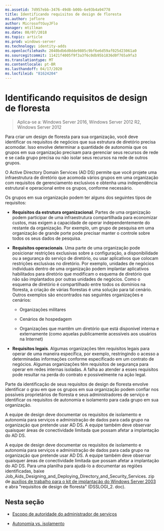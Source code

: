 ```yaml
---
ms.assetid: 7d957ebb-3476-49d8-b00b-6e93b4a94778
title: Identificando requisitos de design de floresta
ms.author: joflore
author: MicrosoftGuyJFlo
manager: mtillman
ms.date: 08/07/2018
ms.topic: article
ms.prod: windows-server
ms.technology: identity-adds
ms.openlocfilehash: 2040bdb6d0dde9805c9bf6e6d59af025d23061a0
ms.sourcegitcommit: 11421f4005f9f3a3f6c0db95b1836d0f765a9fa3
ms.translationtype: MT
ms.contentlocale: pt-BR
ms.lasthandoff: 04/17/2020
ms.locfileid: "81624204"
---
```

# <a name="identifying-forest-design-requirements"></a>Identificando requisitos de design de floresta

> Aplica-se a: Windows Server 2016, Windows Server 2012 R2, Windows Server 2012

Para criar um design de floresta para sua organização, você deve identificar os requisitos de negócios que sua estrutura de diretório precisa acomodar. Isso envolve determinar a quantidade de autonomia que os grupos em sua organização precisam para gerenciar seus recursos de rede e se cada grupo precisa ou não isolar seus recursos na rede de outros grupos.

O Active Directory Domain Services (AD DS) permite que você projete uma infraestrutura de diretório que acomoda vários grupos em uma organização com requisitos de gerenciamento exclusivos e obtenha uma independência estrutural e operacional entre os grupos, conforme necessário.

Os grupos em sua organização podem ter alguns dos seguintes tipos de requisitos:

- **Requisitos da estrutura organizacional**. Partes de uma organização podem participar de uma infraestrutura compartilhada para economizar custos, mas exigem a capacidade de operar independentemente do restante da organização. Por exemplo, um grupo de pesquisa em uma organização de grande porte pode precisar manter o controle sobre todos os seus dados de pesquisa.

- **Requisitos operacionais**. Uma parte de uma organização pode posicionar restrições exclusivas sobre a configuração, a disponibilidade ou a segurança do serviço de diretório, ou usar aplicativos que colocam restrições exclusivas no diretório. Por exemplo, unidades de negócios individuais dentro de uma organização podem implantar aplicativos habilitados para diretório que modificam o esquema de diretório que não são implantados por outras unidades de negócios. Como o esquema de diretório é compartilhado entre todos os domínios na floresta, a criação de várias florestas é uma solução para tal cenário. Outros exemplos são encontrados nas seguintes organizações e cenários:

    - Organizações militares

    - Cenários de hospedagem

    - Organizações que mantêm um diretório que está disponível interna e externamente (como aquelas publicamente acessíveis aos usuários na Internet)

- **Requisitos legais**. Algumas organizações têm requisitos legais para operar de uma maneira específica, por exemplo, restringindo o acesso a determinadas informações conforme especificado em um contrato de negócios. Algumas organizações têm requisitos de segurança para operar em redes internas isoladas. A falha ao atender a esses requisitos pode resultar na perda do contrato e possivelmente na ação legal.

Parte da identificação de seus requisitos de design de floresta envolve identificar o grau em que os grupos em sua organização podem confiar nos possíveis proprietários de floresta e seus administradores de serviço e identificar os requisitos de autonomia e isolamento para cada grupo em sua organização.

A equipe de design deve documentar os requisitos de isolamento e autonomia para serviços e administração de dados para cada grupo na organização que pretende usar AD DS. A equipe também deve observar quaisquer áreas de conectividade limitada que possam afetar a implantação do AD DS.

A equipe de design deve documentar os requisitos de isolamento e autonomia para serviços e administração de dados para cada grupo na organização que pretende usar AD DS. A equipe também deve observar quaisquer áreas de conectividade limitada que possam afetar a implantação do AD DS. Para uma planilha para ajudá-lo a documentar as regiões identificadas, baixe Job_Aids_Designing_and_Deploying_Directory_and_Security_Services. zip de [auxílios de trabalho para o kit de implantação do Windows Server 2003](https://microsoft.com/download/details.aspx?id=9608) e abra "requisitos de design de floresta" (DSSLOGI_2. doc).

## <a name="in-this-section"></a>Nesta seção

- [Escopo de autoridade do administrador de serviços](../../ad-ds/plan/Service-Administrator-Scope-of-Authority.md)

- [Autonomia vs. isolamento](../../ad-ds/plan/Autonomy-vs.-Isolation.md)

